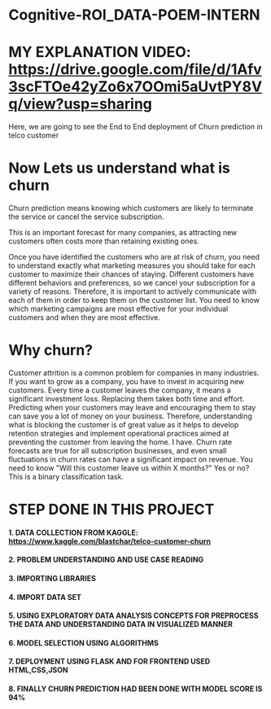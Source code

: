 # Cognitive-ROI_DATA-POEM-INTERN
#  MY EXPLANATION VIDEO: https://drive.google.com/file/d/1Afv3scFTOe42yZo6x7OOmi5aUvtPY8Vq/view?usp=sharing

Here, we are going to see the End to End deployment of Churn prediction in telco customer
# Now Lets us understand what is churn
Churn prediction means knowing which customers are likely to terminate the service or  cancel the service subscription.</br>

This is an important forecast for many companies, as attracting new customers often costs more than retaining existing ones.

Once you have identified the customers who are at risk of churn, you need to understand exactly what marketing measures you should take for each  customer to maximize their chances of staying. Different customers have different behaviors and preferences, so we cancel your subscription for a variety of reasons. Therefore, it is important to actively communicate with each of them in order to keep them on the customer list. You need to know which marketing campaigns are most effective for your individual customers and when they are most effective.

# Why churn?
Customer attrition is a common problem for companies in many industries. If you want to grow as a company, you have to invest in acquiring new customers. Every time a customer leaves the company, it means a significant investment loss. Replacing them takes both time and effort. Predicting when your customers may leave and encouraging them to stay can save you a lot of money on your business. 
 Therefore, understanding what  is blocking the customer is of great value as it helps to develop  retention strategies and implement operational practices aimed at preventing the customer from leaving the home. I have. Churn rate forecasts are true for all subscription businesses, and even small fluctuations in churn rates can have a significant impact on revenue. You need to know "Will this customer  leave us within X months?" Yes or no? This is a binary classification task.
 
 # STEP DONE IN THIS PROJECT
 
#### 1. DATA COLLECTION FROM KAGGLE: https://www.kaggle.com/blastchar/telco-customer-churn
#### 2. PROBLEM UNDERSTANDING AND USE CASE READING
#### 3. IMPORTING LIBRARIES
#### 4. IMPORT DATA SET
#### 5. USING EXPLORATORY DATA ANALYSIS CONCEPTS FOR PREPROCESS THE DATA AND UNDERSTANDING DATA IN VISUALIZED MANNER
#### 6. MODEL SELECTION USING ALGORITHMS
#### 7. DEPLOYMENT USING **FLASK** AND FOR FRONTEND USED HTML,CSS,JSON
#### 8. FINALLY CHURN PREDICTION HAD BEEN DONE WITH MODEL SCORE IS 94%
 
